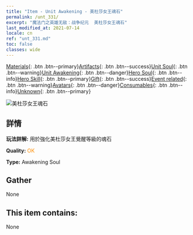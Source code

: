 ```yaml
---
title: "Item - Unit Awakening - 美杜莎女王魂石"
permalink: /unt_331/
excerpt: "魔法门之英雄无敌：战争纪元  美杜莎女王魂石"
last_modified_at: 2021-07-14
locale: cn
ref: "unt_331.md"
toc: false
classes: wide
---
```

 [Materials](/ItemsCN/){: .btn .btn--primary}[Artifacts](/ItemsCN/Artifacts/){: .btn .btn--success}[Unit Soul](/ItemsCN/UnitSoul/){: .btn .btn--warning}[Unit Awakening](/ItemsCN/UnitAwakening/){: .btn .btn--danger}[Hero Soul](/ItemsCN/HeroSoul/){: .btn .btn--info}[Hero Skill](/ItemsCN/HeroSkill/){: .btn .btn--primary}[Gift](/ItemsCN/Gift/){: .btn .btn--success}[Event related](/ItemsCN/Events/){: .btn .btn--warning}[Avatars](/ItemsCN/Avatars/){: .btn .btn--danger}[Consumables](/ItemsCN/Consumables/){: .btn .btn--info}[Unknown](/ItemsCN/Unknown/){: .btn .btn--primary}

 ![美杜莎女王魂石](/images/u/tia_meidusha.jpg)

## 詳情
 **玩法詳解:** 用於強化美杜莎女王覺醒等級的魂石

 **Quality:** <span style="color: #FF8C00">OK</span>

 **Type:** Awakening Soul

## Gather

  None

## This item contains:

  None

